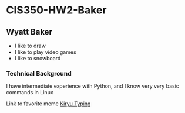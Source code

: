 # CIS350-HW2-Baker

## Wyatt Baker
+ I like to draw
+ I like to play video games
+ I like to snowboard

### Technical Background
I have intermediate experience with Python, and I know very very basic commands in Linux

Link to favorite meme [Kiryu Typing](https://tenor.com/view/yakuza-kiryu-typing-gif-20457076)

